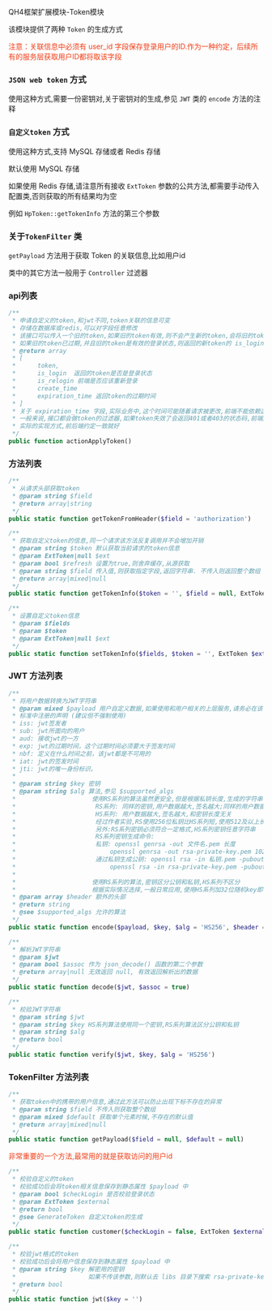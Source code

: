QH4框架扩展模块-Token模块

该模块提供了两种 `Token` 的生成方式

<span style="color: #f03c15"> 注意：关联信息中必须有 user_id 字段保存登录用户的ID.作为一种约定，后续所有的服务层获取用户ID都将取该字段 </span>


### `JSON web token` 方式

使用这种方式,需要一份密钥对,关于密钥对的生成,参见 `JWT` 类的 `encode` 方法的注释

### `自定义token` 方式

使用这种方式,支持 MySQL 存储或者 Redis 存储

默认使用 MySQL 存储

如果使用 Redis 存储,请注意所有接收 `ExtToken` 参数的公共方法,都需要手动传入配置类,否则获取的所有结果均为空

例如 `HpToken::getTokenInfo` 方法的第三个参数

### 关于`TokenFilter` 类

`getPayload` 方法用于获取 Token 的关联信息,比如用户id

类中的其它方法一般用于 `Controller` 过滤器


### api列表
```php
/**
 * 申请自定义的token,和jwt不同,token关联的信息可变
 * 存储在数据库或redis,可以对字段任意修改
 * 该接口可以传入一个旧的token,如果旧的token有效,则不会产生新的token,会将旧的token返回
 * 如果旧的token已过期,并且旧的token是有效的登录状态,则返回的新token的 is_login 字段被标记为 1
 * @return array
 * [
 *      token,
 *      is_login  返回的token是否是登录状态
 *      is_relogin 前端是否应该重新登录
 *      create_time
 *      expiration_time 返回token的过期时间
 * ]
 * 关于 expiration_time 字段,实际业务中,这个时间可能随着请求被更改,前端不能依赖这个时间做token的失效处理
 * 一般来说,接口都会做token的过滤器,如果token失效了会返回401或者403的状态码,前端应该根据http状态码判定
 * 实际的实现方式,前后端约定一致就好
 */
public function actionApplyToken()
```

### 方法列表
```php
/**
 * 从请求头部获取token
 * @param string $field
 * @return array|string
 */
public static function getTokenFromHeader($field = 'authorization')
```

```php
/**
 * 获取自定义token的信息,同一个请求该方法反复调用并不会增加开销
 * @param string $token 默认获取当前请求的token信息
 * @param ExtToken|null $ext
 * @param bool $refresh 设置为true,则舍弃缓存,从源获取
 * @param string $field 传入值,则获取指定字段,返回字符串. 不传入则返回整个数组
 * @return array|mixed|null
 */
public static function getTokenInfo($token = '', $field = null, ExtToken $ext = null, $refresh = false)
```

```php
/**
 * 设置自定义token信息
 * @param $fields
 * @param $token
 * @param ExtToken|null $ext
 */
public static function setTokenInfo($fields, $token = '', ExtToken $ext = null)
```

### JWT 方法列表
```php
/**
 * 将用户数据转换为JWT字符串
 * @param mixed $payload 用户自定义数据,如果使用和用户相关的上层服务,请务必在该参数中加入 user_id
 * 标准中注册的声明 (建议但不强制使用)
 * iss: jwt签发者
 * sub: jwt所面向的用户
 * aud: 接收jwt的一方
 * exp: jwt的过期时间，这个过期时间必须要大于签发时间
 * nbf: 定义在什么时间之前，该jwt都是不可用的
 * iat: jwt的签发时间
 * jti: jwt的唯一身份标识。
 *
 * @param string $key 密钥
 * @param string $alg 算法,参见 $supported_algs
 *                     使用RS系列的算法虽然更安全,但是根据私钥长度,生成的字符串长度可能很大
 *                      RS系列: 同样的密钥,用户数据越大,签名越大;同样的用户数据,私钥越长,签名越大
 *                      HS系列: 用户数据越大,签名越大,和密钥长度无关
 *                      经过作者实验,RS使用256位私钥比HS系列短,使用512及以上长度比HS系列长
 *                      另外:RS系列密钥必须符合一定格式,HS系列密钥任意字符串
 *                      RS系列密钥生成命令:
 *                      私钥: openssl genrsa -out 文件名.pem 长度
 *                          openssl genrsa -out rsa-private-key.pem 1024
 *                      通过私钥生成公钥: openssl rsa -in 私钥.pem -pubout -out 公钥.pem
 *                          openssl rsa -in rsa-private-key.pem -pubout -out rsa-public-key.pem
 *
 *                     使用RS系列的算法,密钥区分公钥和私钥,HS系列不区分
 *                     根据实际情况选择,一般日常应用,使用HS系列加32位随机key即可满足需求
 * @param array $header 额外的头部
 * @return string
 * @see $supported_algs 允许的算法
 */
public static function encode($payload, $key, $alg = 'HS256', $header = null)
```

```php
/**
 * 解析JWT字符串
 * @param $jwt
 * @param bool $assoc 作为 json_decode() 函数的第二个参数
 * @return array|null 无效返回 null, 有效返回解析出的数据
 */
public static function decode($jwt, $assoc = true)
```

```php
/**
 * 校验JWT字符串
 * @param string $jwt
 * @param string $key HS系列算法使用同一个密钥,RS系列算法区分公钥和私钥
 * @param string $alg
 * @return bool
 */
public static function verify($jwt, $key, $alg = 'HS256')
```

### TokenFilter 方法列表
```php
/**
 * 获取token中的携带的用户信息,通过此方法可以防止出现下标不存在的异常
 * @param string $field 不传入则获取整个数组
 * @param mixed $default 获取单个元素时候,不存在的默认值
 * @return array|mixed|null
 */
public static function getPayload($field = null, $default = null)
```
<span style="color: #f03c15">非常重要的一个方法,最常用的就是获取访问的用户id</span>

```php
/**
 * 校验自定义的token
 * 校验成功后会将token相关信息保存到静态属性 $payload 中
 * @param bool $checkLogin 是否校验登录状态
 * @param ExtToken $external
 * @return bool
 * @see GenerateToken 自定义token的生成
 */
public static function customer($checkLogin = false, ExtToken $external = null)
```

```php
/**
 * 校验jwt格式的token
 * 校验成功后会将用户信息保存到静态属性 $payload 中
 * @param string $key 解密用的密钥
 *                    如果不传该参数,则默认去 libs 目录下搜索 rsa-private-key.pem 文件
 * @return bool
 */
public static function jwt($key = '')
```